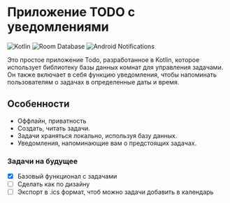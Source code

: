
# Приложение TODO с уведомлениями

![Kotlin](https://img.shields.io/badge/Kotlin-orange)
![Room Database](https://img.shields.io/badge/Room%20Database-blue)
![Android Notifications](https://img.shields.io/badge/Notifications-Yes-green)

Это простое приложение Todo, разработанное в Kotlin, которое использует библиотеку базы данных комнат для управления задачами. Он также включает в себя функцию уведомления, чтобы напоминать пользователям о задачах в определенные даты и время.

## Особенности

- Оффлайн, приватность
- Создать, читать задачи.
- Задачи храняться локально, используя базу данных.
- Уведомления, напоминающие вам о предстоящих задачах.

### Задачи на будущее

- [x] Базовый функционал с задачами
- [ ] Сделать как по дизайну
- [ ] Экспорт в .ics формат, чтоб можно задачи добавить в календарь